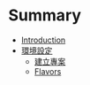 # Summary

- [Introduction](README.md)
- [環境設定](./articles/environments/README.md)
  - [建立專案](./articles/environments/project.md)
  - [Flavors](./articles/environments/flavors.md)
